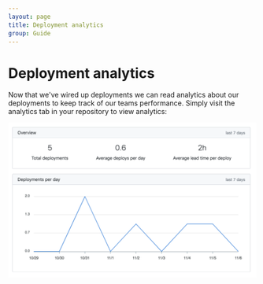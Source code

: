 ```yaml
---
layout: page
title: Deployment analytics
group: Guide
---
```


# Deployment analytics

Now that we've wired up deployments we can read analytics about our deployments
to keep track of our teams performance. Simply visit the analytics tab in your
repository to view analytics:

![Deploy analytics](/assets/images/deploy-analytics.png)
